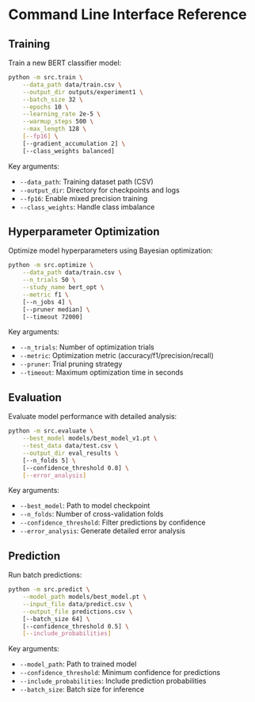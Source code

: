 # Command Line Interface Reference

## Training
Train a new BERT classifier model:
```bash
python -m src.train \
    --data_path data/train.csv \
    --output_dir outputs/experiment1 \
    --batch_size 32 \
    --epochs 10 \
    --learning_rate 2e-5 \
    --warmup_steps 500 \
    --max_length 128 \
    [--fp16] \
    [--gradient_accumulation 2] \
    [--class_weights balanced]
```

Key arguments:
- `--data_path`: Training dataset path (CSV)
- `--output_dir`: Directory for checkpoints and logs
- `--fp16`: Enable mixed precision training
- `--class_weights`: Handle class imbalance

## Hyperparameter Optimization
Optimize model hyperparameters using Bayesian optimization:
```bash
python -m src.optimize \
    --data_path data/train.csv \
    --n_trials 50 \
    --study_name bert_opt \
    --metric f1 \
    [--n_jobs 4] \
    [--pruner median] \
    [--timeout 72000]
```

Key arguments:
- `--n_trials`: Number of optimization trials
- `--metric`: Optimization metric (accuracy/f1/precision/recall)
- `--pruner`: Trial pruning strategy
- `--timeout`: Maximum optimization time in seconds

## Evaluation
Evaluate model performance with detailed analysis:
```bash
python -m src.evaluate \
    --best_model models/best_model_v1.pt \
    --test_data data/test.csv \
    --output_dir eval_results \
    [--n_folds 5] \
    [--confidence_threshold 0.8] \
    [--error_analysis]
```

Key arguments:
- `--best_model`: Path to model checkpoint
- `--n_folds`: Number of cross-validation folds
- `--confidence_threshold`: Filter predictions by confidence
- `--error_analysis`: Generate detailed error analysis

## Prediction
Run batch predictions:
```bash
python -m src.predict \
    --model_path models/best_model.pt \
    --input_file data/predict.csv \
    --output_file predictions.csv \
    [--batch_size 64] \
    [--confidence_threshold 0.5] \
    [--include_probabilities]
```

Key arguments:
- `--model_path`: Path to trained model
- `--confidence_threshold`: Minimum confidence for predictions
- `--include_probabilities`: Include prediction probabilities
- `--batch_size`: Batch size for inference